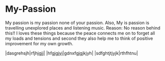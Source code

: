 # My-Passion
My passion is my passion none of your passion.
Also, My is passion is travelling unexplored places and listening music.
Reason: No reason behind this!! I loves these things because the peace connects me on to forget all my loads and tensions and second they also help me to think of positive improvement for my own growth.

|dasgrehsjh|rfjhjgjj|
|hfgjgjyj|gdnxfgjgjkjyh|
|sdfghtjtjyjk|rthfhtnu|

